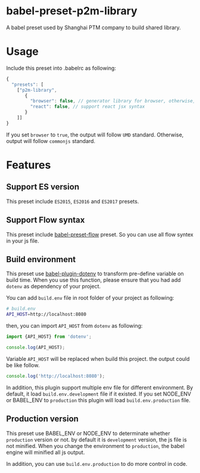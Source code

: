 # babel-preset-p2m-library

A babel preset used by Shanghai PTM company to build shared library.

# Usage
Include this preset into .babelrc as following:
``` javascript 
{
  "presets": [
    ["p2m-library",
       {
         "browser": false, // generator library for browser, otherwise, it is for node.js
         "react": false, // support react jsx syntax
       }
    ]]
}
```

If you set `browser` to `true`, the output will follow `UMD` standard. Otherwise,
output will follow `commonjs` standard.

# Features

## Support ES version
This preset include `ES2015`, `ES2016` and `ES2017` presets.

## Support Flow syntax
This preset include [babel-preset-flow](https://www.npmjs.com/package/babel-preset-flow) preset.
So you can use all flow syntex in your js file.

## Build environment
This preset use [babel-plugin-dotenv](https://www.npmjs.com/package/babel-plugin-dotenv) to
transform pre-define variable on build time. When you use this function, please ensure that
you had add `dotenv` as dependency of your project. 

You can add `build.env` file in root folder of 
your project as following:

```bash
# build.env
API_HOST=http://localhost:8080
```

then, you can import `API_HOST` from `dotenv` as following:
 
```javascript
import {API_HOST} from 'dotenv';

console.log(API_HOST);
```

Variable `API_HOST` will be replaced when build this project. the output could be like follow.

```javascript
console.log('http://localhost:8080');
```

In addition, this plugin support multiple env file for different environment. By default, it
load `build.env.development` file if it existed. If you set NODE_ENV or BABEL_ENV to `production`
this plugin will load `build.env.production` file.

## Production version
This preset use BABEL_ENV or NODE_ENV to determinate whether `production` version or not. by
default it is `development` version, the js file is not minified. When you change the environment
to `production`, the babel engine will minified all js output.

In addition, you can use `build.env.production` to do more control in code. 